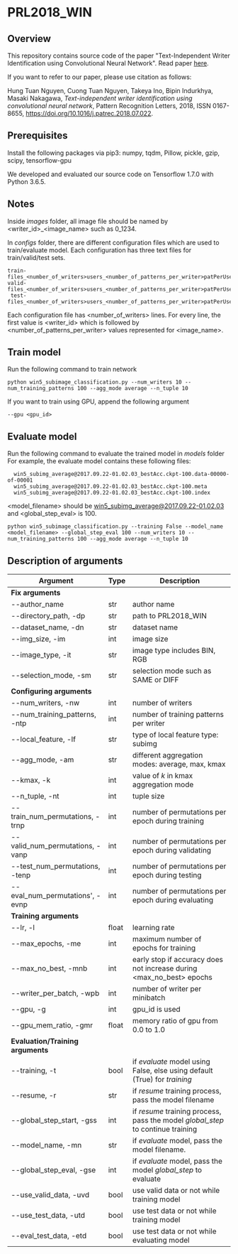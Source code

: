 # PRL2018_WIN
## Overview
This repository contains source code of the paper "Text-Independent Writer Identification using Convolutional Neural Network".
Read paper [here](https://www.sciencedirect.com/science/article/pii/S0167865518303180).

If you want to refer to our paper, please use citation as follows:

Hung Tuan Nguyen, Cuong Tuan Nguyen, Takeya Ino, Bipin Indurkhya, Masaki Nakagawa,
*Text-independent writer identification using convolutional neural network*,
Pattern Recognition Letters, 2018, ISSN 0167-8655, https://doi.org/10.1016/j.patrec.2018.07.022.

## Prerequisites
Install the following packages via pip3: numpy, tqdm, Pillow, pickle, gzip, scipy, tensorflow-gpu

We developed and evaluated our source code on Tensorflow 1.7.0 with Python 3.6.5.

## Notes
Inside *images* folder, all image file should be named by <writer_id>_<image_name> such as 0_1234.

In *configs* folder, there are different configuration files which are used to train/evaluate model.
Each configuration has three text files for train/valid/test sets.
```
train-files_<number_of_writers>users_<number_of_patterns_per_writer>patPerUser_SAME_<database_name>.txt
valid-files_<number_of_writers>users_<number_of_patterns_per_writer>patPerUser_SAME_<database_name>.txt
 test-files_<number_of_writers>users_<number_of_patterns_per_writer>patPerUser_SAME_<database_name>.txt
```
Each configuration file has <number_of_writers> lines. For every line, the first value is <writer_id> which is followed by <number_of_patterns_per_writer> values represented for <image_name>.

## Train model
Run the following command to train network

```
python win5_subimage_classification.py --num_writers 10 --num_training_patterns 100 --agg_mode average --n_tuple 10
```

If you want to train using GPU, append the following argument

```
--gpu <gpu_id>
```

## Evaluate model
Run the following command to evaluate the trained model in *models* folder
For example, the evaluate model contains these following files:
```
  win5_subimg_average@2017.09.22-01.02.03_bestAcc.ckpt-100.data-00000-of-00001
  win5_subimg_average@2017.09.22-01.02.03_bestAcc.ckpt-100.meta
  win5_subimg_average@2017.09.22-01.02.03_bestAcc.ckpt-100.index
```
<model_filename> should be win5_subimg_average@2017.09.22-01.02.03 and <global_step_eval> is 100.

```
python win5_subimage_classification.py --training False --model_name <model_filename> --global_step_eval 100 --num_writers 10 --num_training_patterns 100 --agg_mode average --n_tuple 10
```

## Description of arguments
Argument | Type | Description
-------- | ---- | -----------
**Fix arguments** | |
--author_name | str | author name
--directory_path, -dp | str | path to PRL2018_WIN
--dataset_name, -dn | str | dataset name
--img_size, -im | int | image size
--image_type, -it | str | image type includes BIN, RGB
--selection_mode, -sm | str | selection mode such as SAME or DIFF
**Configuring arguments** |  | 
--num_writers, -nw|int| number of writers
--num_training_patterns, -ntp|int| number of training patterns per writer
--local_feature, -lf|str|type of local feature type: subimg
--agg_mode, -am|str|different aggregation modes: average, max, kmax
--kmax, -k|int|value of *k* in kmax aggregation mode
--n_tuple, -nt|int|tuple size
--train_num_permutations, -trnp|int| number of permutations per epoch during training
--valid_num_permutations, -vanp|int| number of permutations per epoch during validating
--test_num_permutations, -tenp|int| number of permutations per epoch during testing
--eval_num_permutations', -evnp|int| number of permutations per epoch during evaluating
**Training arguments**||
--lr, -l|float|learning rate
--max_epochs, -me|int| maximum number of epochs for training
--max_no_best, -mnb|int| early stop if accuracy does not increase during <max_no_best> epochs
--writer_per_batch, -wpb|int|number of writer per minibatch
--gpu, -g|int| gpu_id is used 
--gpu_mem_ratio, -gmr| float| memory ratio of gpu from 0.0 to 1.0
**Evaluation/Training arguments**||
--training, -t|bool|if *evaluate* model using False, else using default (True) for *training*
--resume, -r|str|if *resume* training process, pass the model filename
--global_step_start, -gss|int| if *resume* training process, pass the model *global_step* to continue training
--model_name, -mn|str|if *evaluate* model, pass the model filename.
--global_step_eval, -gse|int|if *evaluate* model, pass the model *global_step* to evaluate
--use_valid_data, -uvd|bool|use valid data or not while training model
--use_test_data, -utd|bool|use test data or not while training model
--eval_test_data, -etd|bool|use test data or not while evaluating model
